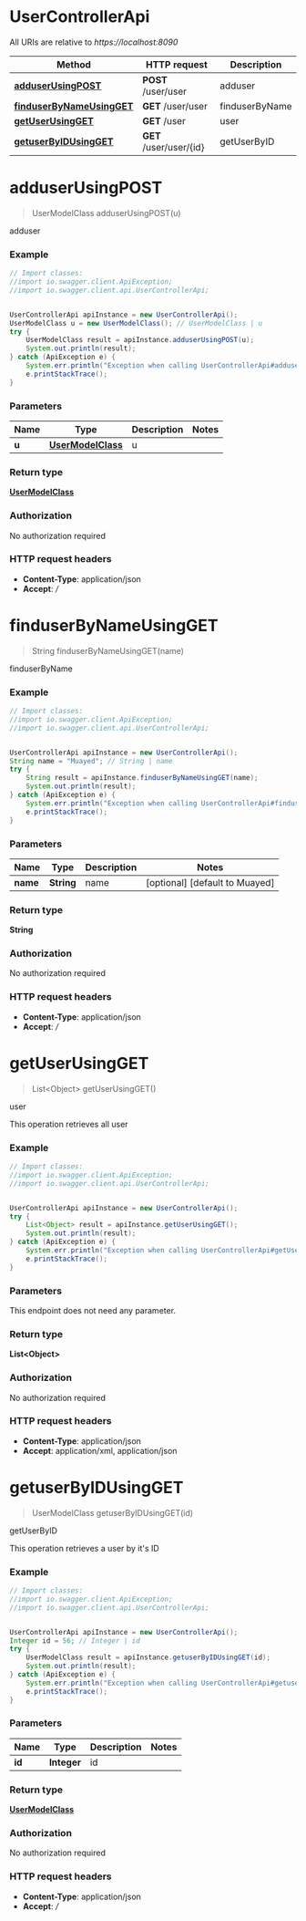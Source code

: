 # UserControllerApi

All URIs are relative to *https://localhost:8090*

Method | HTTP request | Description
------------- | ------------- | -------------
[**adduserUsingPOST**](UserControllerApi.md#adduserUsingPOST) | **POST** /user/user | adduser
[**finduserByNameUsingGET**](UserControllerApi.md#finduserByNameUsingGET) | **GET** /user/user | finduserByName
[**getUserUsingGET**](UserControllerApi.md#getUserUsingGET) | **GET** /user | user
[**getuserByIDUsingGET**](UserControllerApi.md#getuserByIDUsingGET) | **GET** /user/user/{id} | getUserByID


<a name="adduserUsingPOST"></a>
# **adduserUsingPOST**
> UserModelClass adduserUsingPOST(u)

adduser

### Example
```java
// Import classes:
//import io.swagger.client.ApiException;
//import io.swagger.client.api.UserControllerApi;


UserControllerApi apiInstance = new UserControllerApi();
UserModelClass u = new UserModelClass(); // UserModelClass | u
try {
    UserModelClass result = apiInstance.adduserUsingPOST(u);
    System.out.println(result);
} catch (ApiException e) {
    System.err.println("Exception when calling UserControllerApi#adduserUsingPOST");
    e.printStackTrace();
}
```

### Parameters

Name | Type | Description  | Notes
------------- | ------------- | ------------- | -------------
 **u** | [**UserModelClass**](UserModelClass.md)| u |

### Return type

[**UserModelClass**](UserModelClass.md)

### Authorization

No authorization required

### HTTP request headers

 - **Content-Type**: application/json
 - **Accept**: */*

<a name="finduserByNameUsingGET"></a>
# **finduserByNameUsingGET**
> String finduserByNameUsingGET(name)

finduserByName

### Example
```java
// Import classes:
//import io.swagger.client.ApiException;
//import io.swagger.client.api.UserControllerApi;


UserControllerApi apiInstance = new UserControllerApi();
String name = "Muayed"; // String | name
try {
    String result = apiInstance.finduserByNameUsingGET(name);
    System.out.println(result);
} catch (ApiException e) {
    System.err.println("Exception when calling UserControllerApi#finduserByNameUsingGET");
    e.printStackTrace();
}
```

### Parameters

Name | Type | Description  | Notes
------------- | ------------- | ------------- | -------------
 **name** | **String**| name | [optional] [default to Muayed]

### Return type

**String**

### Authorization

No authorization required

### HTTP request headers

 - **Content-Type**: application/json
 - **Accept**: */*

<a name="getUserUsingGET"></a>
# **getUserUsingGET**
> List&lt;Object&gt; getUserUsingGET()

user

This operation retrieves all user 

### Example
```java
// Import classes:
//import io.swagger.client.ApiException;
//import io.swagger.client.api.UserControllerApi;


UserControllerApi apiInstance = new UserControllerApi();
try {
    List<Object> result = apiInstance.getUserUsingGET();
    System.out.println(result);
} catch (ApiException e) {
    System.err.println("Exception when calling UserControllerApi#getUserUsingGET");
    e.printStackTrace();
}
```

### Parameters
This endpoint does not need any parameter.

### Return type

**List&lt;Object&gt;**

### Authorization

No authorization required

### HTTP request headers

 - **Content-Type**: application/json
 - **Accept**: application/xml, application/json

<a name="getuserByIDUsingGET"></a>
# **getuserByIDUsingGET**
> UserModelClass getuserByIDUsingGET(id)

getUserByID

This operation retrieves a user by it&#39;s ID

### Example
```java
// Import classes:
//import io.swagger.client.ApiException;
//import io.swagger.client.api.UserControllerApi;


UserControllerApi apiInstance = new UserControllerApi();
Integer id = 56; // Integer | id
try {
    UserModelClass result = apiInstance.getuserByIDUsingGET(id);
    System.out.println(result);
} catch (ApiException e) {
    System.err.println("Exception when calling UserControllerApi#getuserByIDUsingGET");
    e.printStackTrace();
}
```

### Parameters

Name | Type | Description  | Notes
------------- | ------------- | ------------- | -------------
 **id** | **Integer**| id |

### Return type

[**UserModelClass**](UserModelClass.md)

### Authorization

No authorization required

### HTTP request headers

 - **Content-Type**: application/json
 - **Accept**: */*

